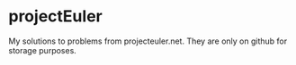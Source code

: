 # projectEuler
My solutions to problems from projecteuler.net. They are only on github for storage purposes.
